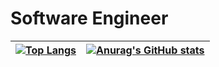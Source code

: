 # Software Engineer

| [![Top Langs](https://github-readme-stats.vercel.app/api/top-langs/?username=sergio-abu&layout=compact&theme=algolia&langs_count=8)](https://github.com/anuraghazra/github-readme-stats) | [![Anurag's GitHub stats](https://github-readme-stats.vercel.app/api?username=sergio-abu&count_private=true&show_icons=true&theme=algolia)](https://github.com/anuraghazra/github-readme-stats) |
| --- | --- |
